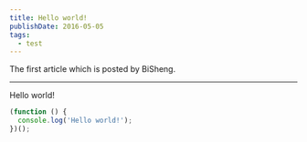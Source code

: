 ```yaml
---
title: Hello world!
publishDate: 2016-05-05
tags: 
  - test
---
```


The first article which is posted by BiSheng.

---

Hello world!

```js
(function () {
  console.log('Hello world!');
})();
```
